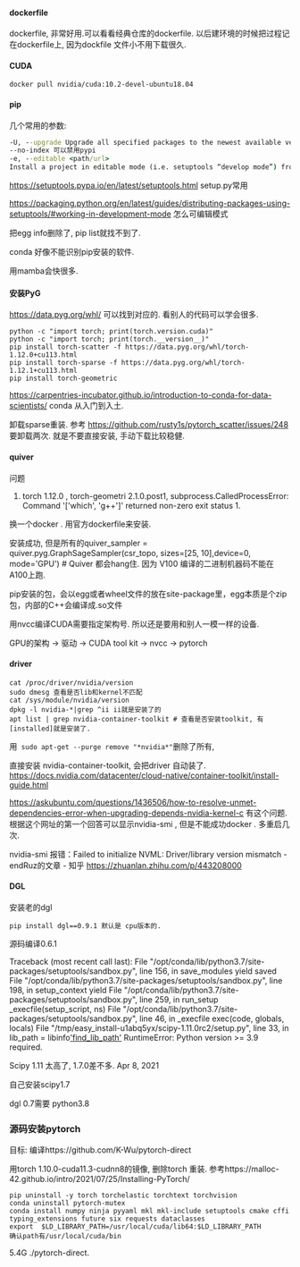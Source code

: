 #### dockerfile

dockerfile, 非常好用.可以看看经典仓库的dockerfile. 以后建环境的时候把过程记在dockerfile上, 因为dockfile 文件小不用下载很久. 

#### CUDA

```
docker pull nvidia/cuda:10.2-devel-ubuntu18.04
```

#### pip

几个常用的参数: 

```cmd
-U, --upgrade Upgrade all specified packages to the newest available version. The handling of dependencies depends on the upgrade-strategy used.
--no-index 可以禁用pypi 
-e, --editable <path/url>
Install a project in editable mode (i.e. setuptools “develop mode”) from a local project path or a VCS url.
```

https://setuptools.pypa.io/en/latest/setuptools.html setup.py常用

https://packaging.python.org/en/latest/guides/distributing-packages-using-setuptools/#working-in-development-mode  怎么可编辑模式

把egg info删除了, pip list就找不到了. 

conda 好像不能识别pip安装的软件. 

用mamba会快很多. 



#### 安装PyG

https://data.pyg.org/whl/ 可以找到对应的. 看别人的代码可以学会很多.

```
python -c "import torch; print(torch.version.cuda)"
python -c "import torch; print(torch.__version__)"
pip install torch-scatter -f https://data.pyg.org/whl/torch-1.12.0+cu113.html
pip install torch-sparse -f https://data.pyg.org/whl/torch-1.12.1+cu113.html
pip install torch-geometric
```

https://carpentries-incubator.github.io/introduction-to-conda-for-data-scientists/  conda 从入门到入土. 

卸载sparse重装. 参考 https://github.com/rusty1s/pytorch_scatter/issues/248 要卸载两次. 就是不要直接安装, 手动下载比较稳健.

#### quiver

问题

1. torch   1.12.0 , torch-geometri 2.1.0.post1,  subprocess.CalledProcessError: Command '['which', 'g++']' returned non-zero exit status 1.

换一个docker . 用官方dockerfile来安装. 

安装成功, 但是所有的quiver_sampler = quiver.pyg.GraphSageSampler(csr_topo, sizes=[25, 10],device=0, mode='GPU')  # Quiver 都会hang住.  因为 V100 编译的二进制机器码不能在A100上跑.

pip安装的包，会以egg或者wheel文件的放在site-package里，egg本质是个zip包，内部的C++会编译成.so文件

用nvcc编译CUDA需要指定架构号. 所以还是要用和别人一模一样的设备. 

GPU的架构 -> 驱动 -> CUDA tool kit -> nvcc -> pytorch 

#### driver

```shell
cat /proc/driver/nvidia/version
sudo dmesg 查看是否lib和kernel不匹配
cat /sys/module/nvidia/version
dpkg -l nvidia-*|grep ^ii ii就是安装了的
apt list | grep nvidia-container-toolkit # 查看是否安装toolkit, 有[installed]就是安装了.
```

用` sudo apt-get --purge remove "*nvidia*"`删除了所有, 

直接安装 nvidia-container-toolkit, 会把driver 自动装了. https://docs.nvidia.com/datacenter/cloud-native/container-toolkit/install-guide.html 

https://askubuntu.com/questions/1436506/how-to-resolve-unmet-dependencies-error-when-upgrading-depends-nvidia-kernel-c   有这个问题. 根据这个网址的第一个回答可以显示nvidia-smi , 但是不能成功docker . 多重启几次. 

nvidia-smi 报错：Failed to initialize NVML: Driver/library version mismatch - endRuz的文章 - 知乎 https://zhuanlan.zhihu.com/p/443208000  

#### DGL

安装老的dgl

```
pip install dgl==0.9.1 默认是 cpu版本的. 
```

源码编译0.6.1

Traceback (most recent call last):
  File "/opt/conda/lib/python3.7/site-packages/setuptools/sandbox.py", line 156, in save_modules
    yield saved
  File "/opt/conda/lib/python3.7/site-packages/setuptools/sandbox.py", line 198, in setup_context
    yield
  File "/opt/conda/lib/python3.7/site-packages/setuptools/sandbox.py", line 259, in run_setup
    _execfile(setup_script, ns)
  File "/opt/conda/lib/python3.7/site-packages/setuptools/sandbox.py", line 46, in _execfile
    exec(code, globals, locals)
  File "/tmp/easy_install-u1abq5yx/scipy-1.11.0rc2/setup.py", line 33, in <module>
    lib_path = libinfo['find_lib_path']()
RuntimeError: Python version >= 3.9 required.

Scipy 1.11 太高了, 1.7.0差不多. Apr 8, 2021

自己安装scipy1.7

dgl 0.7需要 python3.8

### 源码安装pytorch

目标: 编译https://github.com/K-Wu/pytorch-direct

用torch 1.10.0-cuda11.3-cudnn8的镜像, 删除torch 重装. 参考https://malloc-42.github.io/intro/2021/07/25/Installing-PyTorch/

```
pip uninstall -y torch torchelastic torchtext torchvision
conda uninstall pytorch-mutex
conda install numpy ninja pyyaml mkl mkl-include setuptools cmake cffi typing_extensions future six requests dataclasses
export  $LD_LIBRARY_PATH=/usr/local/cuda/lib64:$LD_LIBRARY_PATH
确认path有/usr/local/cuda/bin
```

5.4G    ./pytorch-direct. 

